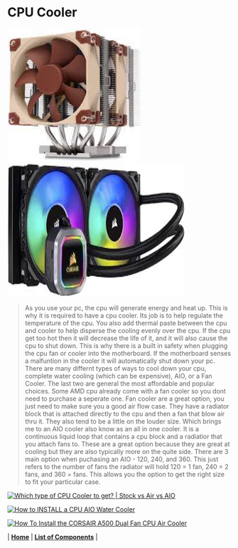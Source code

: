 # CPU Cooler



<img src="https://github.com/Chogue7809/Computer-Architecture/blob/main/images/cpufan.jpg" width="300" height="300">
<img src="https://github.com/Chogue7809/Computer-Architecture/blob/main/images/aiocooler.jpg" width="400" height="300">

>As you use your pc, the cpu will generate energy and heat up. This is why it is required to have a cpu cooler. Its job is to help regulate the temperature of the cpu. You also add thermal paste between the cpu and cooler to help disperse the cooling evenly over the cpu. If the cpu get too hot then it will decrease the life of it, and it will also cause the cpu to shut down. This is why there is a built in safety when plugging the cpu fan or cooler into the motherboard. If the motherboard senses a malfuntion in the cooler it will automatically shut down your pc. There are many differnt types of ways to cool down your cpu, complete water cooling (which can be expensive), AIO, or a Fan Cooler. The last two are general the most affordable and popular choices. Some AMD cpu already come with a fan cooler so you dont need to purchase a seperate one. Fan cooler are a great option, you just need to make sure you a good air flow case. They have a radiator block that is attached directly to the cpu and then a fan that blow air thru it. They also tend to be a little on the louder size. Which brings me to an AIO cooler also know as an all in one cooler. It is a continuous liquid loop that contains a cpu block and a radiatior that you attach fans to. These are a great option because they are great at cooling but they are also typically more on the quite side. There are 3 main option when puchasing an AIO - 120, 240, and 360. This just refers to the number of fans the radiator will hold 120 = 1 fan, 240 = 2 fans, and 360 = fans. This allows you the option to get the right size to fit your particular case.




[![Which type of CPU Cooler to get? | Stock vs Air vs AIO](https://res.cloudinary.com/marcomontalbano/image/upload/v1639123295/video_to_markdown/images/youtube--IIGk_fEOnYI-c05b58ac6eb4c4700831b2b3070cd403.jpg)](https://www.youtube.com/watch?v=IIGk_fEOnYI "Which type of CPU Cooler to get? | Stock vs Air vs AIO")

[![How to INSTALL a CPU AIO Water Cooler](https://res.cloudinary.com/marcomontalbano/image/upload/v1639123354/video_to_markdown/images/youtube--R2fVNjuRaVE-c05b58ac6eb4c4700831b2b3070cd403.jpg)](https://www.youtube.com/watch?v=R2fVNjuRaVE "How to INSTALL a CPU AIO Water Cooler")

[![How To Install the CORSAIR A500 Dual Fan CPU Air Cooler ](https://res.cloudinary.com/marcomontalbano/image/upload/v1639123808/video_to_markdown/images/youtube--InkdYhJWLR8-c05b58ac6eb4c4700831b2b3070cd403.jpg)](https://www.youtube.com/watch?v=InkdYhJWLR8 "How To Install the CORSAIR A500 Dual Fan CPU Air Cooler ")



| [**Home**](README.md) | [**List of Components**](listofcomponents.md) |
